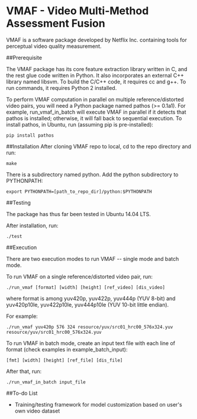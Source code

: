 VMAF - Video Multi-Method Assessment Fusion
===================

VMAF is a software package developed by Netflix Inc. containing tools for perceptual video quality measurement.

##Prerequisite

The VMAF package has its core feature extraction library written in C, and the rest glue code written in Python. It also incorporates an external C++ library named libsvm. To build the C/C++ code, it requires cc and g++. To run commands, it requires Python 2 installed.

To perform VMAF computation in parallel on multiple reference/distorted video pairs, you will need a Python package named pathos (>= 0.1a1). For example, run_vmaf_in_batch will execute VMAF in parallel if it detects that pathos is installed; otherwise, it will fall back to sequential execution. To install pathos, in Ubuntu, run (assuming pip is pre-installed):

`pip install pathos`

##Installation
After cloning VMAF repo to local, cd to the repo directory and run:

`make`

There is a subdirectory named python. Add the python subdirectory to PYTHONPATH:

`export PYTHONPATH=[path_to_repo_dir]/python:$PYTHONPATH`

##Testing

The package has thus far been tested in Ubuntu 14.04 LTS.

After installation, run:

`./test`

##Execution

There are two execution modes to run VMAF -- single mode and batch mode.

To run VMAF on a single reference/distorted video pair, run:

`./run_vmaf [format] [width] [height] [ref_video] [dis_video]`

where format is among yuv420p, yuv422p, yuv444p (YUV 8-bit) and yuv420p10le, yuv422p10le, yuv444p10le (YUV 10-bit little endian).

For example:

`./run_vmaf yuv420p 576 324 resource/yuv/src01_hrc00_576x324.yuv resource/yuv/src01_hrc00_576x324.yuv`

To run VMAF in batch mode, create an input text file with each line of format (check examples in example_batch_input):

`[fmt] [width] [height] [ref_file] [dis_file]`

After that, run:

`./run_vmaf_in_batch input_file`

##To-do List

- Training/testing framework for model customization based on user's own video dataset